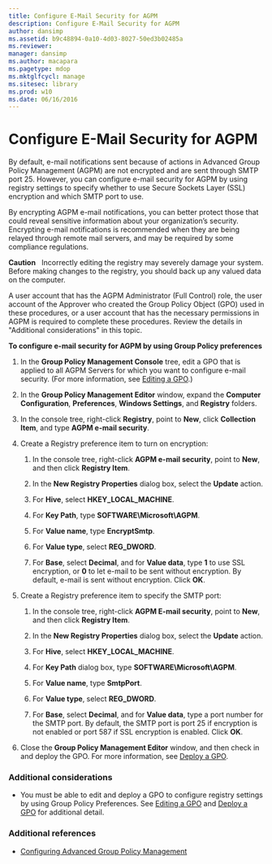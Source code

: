 ```yaml
---
title: Configure E-Mail Security for AGPM
description: Configure E-Mail Security for AGPM
author: dansimp
ms.assetid: b9c48894-0a10-4d03-8027-50ed3b02485a
ms.reviewer: 
manager: dansimp
ms.author: macapara
ms.pagetype: mdop
ms.mktglfcycl: manage
ms.sitesec: library
ms.prod: w10
ms.date: 06/16/2016
---
```



# Configure E-Mail Security for AGPM


By default, e-mail notifications sent because of actions in Advanced Group Policy Management (AGPM) are not encrypted and are sent through SMTP port 25. However, you can configure e-mail security for AGPM by using registry settings to specify whether to use Secure Sockets Layer (SSL) encryption and which SMTP port to use.

By encrypting AGPM e-mail notifications, you can better protect those that could reveal sensitive information about your organization’s security. Encrypting e-mail notifications is recommended when they are being relayed through remote mail servers, and may be required by some compliance regulations.

**Caution**  
Incorrectly editing the registry may severely damage your system. Before making changes to the registry, you should back up any valued data on the computer.

 

A user account that has the AGPM Administrator (Full Control) role, the user account of the Approver who created the Group Policy Object (GPO) used in these procedures, or a user account that has the necessary permissions in AGPM is required to complete these procedures. Review the details in "Additional considerations" in this topic.

**To configure e-mail security for AGPM by using Group Policy preferences**

1.  In the **Group Policy Management Console** tree, edit a GPO that is applied to all AGPM Servers for which you want to configure e-mail security. (For more information, see [Editing a GPO](editing-a-gpo-agpm40.md).)

2.  In the **Group Policy Management Editor** window, expand the **Computer Configuration**, **Preferences**, **Windows Settings**, and **Registry** folders.

3.  In the console tree, right-click **Registry**, point to **New**, click **Collection Item**, and type **AGPM e-mail security**.

4.  Create a Registry preference item to turn on encryption:

    1.  In the console tree, right-click **AGPM e-mail security**, point to **New**, and then click **Registry Item**.

    2.  In the **New Registry Properties** dialog box, select the **Update** action.

    3.  For **Hive**, select **HKEY\_LOCAL\_MACHINE**.

    4.  For **Key Path**, type **SOFTWARE\\Microsoft\\AGPM**.

    5.  For **Value name**, type **EncryptSmtp**.

    6.  For **Value type**, select **REG\_DWORD**.

    7.  For **Base**, select **Decimal**, and for **Value data**, type **1** to use SSL encryption, or **0** to let e-mail to be sent without encryption. By default, e-mail is sent without encryption. Click **OK**.

5.  Create a Registry preference item to specify the SMTP port:

    1.  In the console tree, right-click **AGPM E-mail security**, point to **New**, and then click **Registry Item**.

    2.  In the **New Registry Properties** dialog box, select the **Update** action.

    3.  For **Hive**, select **HKEY\_LOCAL\_MACHINE**.

    4.  For **Key Path** dialog box, type **SOFTWARE\\Microsoft\\AGPM**.

    5.  For **Value name**, type **SmtpPort**.

    6.  For **Value type**, select **REG\_DWORD**.

    7.  For **Base**, select **Decimal**, and for **Value data**, type a port number for the SMTP port. By default, the SMTP port is port 25 if encryption is not enabled or port 587 if SSL encryption is enabled. Click **OK**.

6.  Close the **Group Policy Management Editor** window, and then check in and deploy the GPO. For more information, see [Deploy a GPO](deploy-a-gpo-agpm40.md).

### Additional considerations

-   You must be able to edit and deploy a GPO to configure registry settings by using Group Policy Preferences. See [Editing a GPO](editing-a-gpo-agpm40.md) and [Deploy a GPO](deploy-a-gpo-agpm40.md) for additional detail.

### Additional references

-   [Configuring Advanced Group Policy Management](configuring-advanced-group-policy-management-agpm40.md)

 

 





